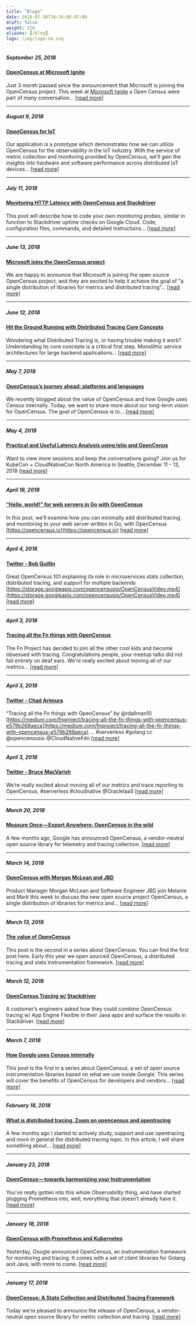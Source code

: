 ```yaml
---
title: "Blogs"
date: 2018-07-30T18:34:00-07:00
draft: false
weight: 120
aliases: [/blog]
logo: /img/logo-sm.svg
---
```


##### September 25, 2018

#### [OpenCensus at Microsoft Ignite](/articles/ms-ignite-2018)

Just 3 month passed since the announcement that Microsoft is joining the
OpenCensus project. This week at [Microsoft
Ignite](https://www.microsoft.com/ignite) a Open Census were part of
many conversation... [\[read more\]](/articles/ms-ignite-2018)

---

##### August 9, 2018

#### [OpenCensus for IoT](/articles/iot)

Our application is a prototype which demonstrates how we can utilize OpenCensus for the observability in the IoT industry. With the service of metric collection and monitoring provided by OpenCensus, we’ll gain the insights into hardware and software performance across distributed IoT devices... [\[read more\]](/blogs/iot)

---

##### July 11, 2018

#### [Monitoring HTTP Latency with OpenCensus and Stackdriver](https://medium.com/google-cloud/monitoring-http-latency-with-opencensus-and-stackdriver-bf561608e81a)

This post will describe how to code your own monitoring probes, similar in function to Stackdriver uptime checks on Google Cloud. Code, configuration files, commands, and detailed instructions… [\[read more\]](https://medium.com/google-cloud/monitoring-http-latency-with-opencensus-and-stackdriver-bf561608e81a)

---

##### June 13, 2018

#### [Microsoft joins the OpenCensus project](https://open.microsoft.com/2018/06/13/microsoft-joins-the-opencensus-project/)

We are happy to announce that Microsoft is joining the open source OpenCensus project, and they are excited to help it achieve the goal of “a single distribution of libraries for metrics and distributed tracing”… [\[read more\]](https://open.microsoft.com/2018/06/13/microsoft-joins-the-opencensus-project/)

---

##### June 12, 2018

#### [Hit the Ground Running with Distributed Tracing Core Concepts](https://medium.com/nikeengineering/hit-the-ground-running-with-distributed-tracing-core-concepts-ff5ad47c7058)

Wondering what Distributed Tracing is, or having trouble making it work? Understanding its core concepts is a critical first step. Monolithic service architectures for large backend applications… [\[read more\]](https://medium.com/nikeengineering/hit-the-ground-running-with-distributed-tracing-core-concepts-ff5ad47c7058)

---

##### May 7, 2018

#### [OpenCensus’s journey ahead: platforms and languages](https://opensource.googleblog.com/2018/05/opencensus-journey-ahead-part-1.html)

We recently blogged about the value of OpenCensus and how Google uses Census internally. Today, we want to share more about our long-term vision for OpenCensus. The goal of OpenCensus is to… [\[read more\]](https://opensource.googleblog.com/2018/05/opencensus-journey-ahead-part-1.html)

---

##### May 4, 2018

#### [Practical and Useful Latency Analysis using Istio and OpenCenus](https://www.youtube.com/watch?v=ME-EhOKqFOY)

Want to view more sessions and keep the conversations going? Join us for KubeCon + CloudNativeCon North America in Seattle, December 11 - 13, 2018 [\[read more\]](https://www.youtube.com/watch?v=ME-EhOKqFOY)

---

##### April 18, 2018

#### [“Hello, world!” for web servers in Go with OpenCensus](https://medium.com/@orijtech/hello-world-for-web-servers-in-go-with-opencensus-29955b3f02c6)

In this post, we’ll examine how you can minimally add distributed tracing and monitoring to your web server written in Go, with OpenCensus [https://opencensus.io](https://opencensus.io) [\[read more\]](https://medium.com/@orijtech/hello-world-for-web-servers-in-go-with-opencensus-29955b3f02c6)

---

##### April 4, 2018

#### [Twitter - Bob Quillin](https://twitter.com/bobquillin/status/981571739720167425)

Great OpenCensus 101 explaining its role in microservices stats collection, distributed tracing, and support for multiple backends [https://storage.googleapis.com/opencensusio/OpenCensusVideo.mp4](https://storage.googleapis.com/opencensusio/OpenCensusVideo.mp4) [\[read more\]](https://twitter.com/bobquillin/status/981571739720167425)

---


##### April 3, 2018

#### [Tracing all the Fn things with OpenCensus](https://medium.com/fnproject/tracing-all-the-fn-things-with-opencensus-e579b268aeca)

The Fn Project has decided to join all the other cool kids and become obsessed with tracing. Congratulations people, your meetup talks did not fall entirely on deaf ears. We’re really excited about moving all of our metrics… [\[read more\]](https://medium.com/fnproject/tracing-all-the-fn-things-with-opencensus-e579b268aeca)

---

##### April 3, 2018

#### [Twitter - Chad Arimura](https://twitter.com/chadarimura/status/981319453282467840)

“Tracing all the Fn things with OpenCensus” by @rdallman10 [https://medium.com/fnproject/tracing-all-the-fn-things-with-opencensus-e579b268aeca](https://medium.com/fnproject/tracing-all-the-fn-things-with-opencensus-e579b268aeca) … #serverless #golang cc @opencensusio @CloudNativeFdn [\[read more\]](https://medium.com/fnproject/tracing-all-the-fn-things-with-opencensus-e579b268aeca)

---

##### April 3, 2018

#### [Twitter - Bruce MacVarish](https://twitter.com/brucemacv/status/981324918330744833)

We’re really excited about moving all of our metrics and trace reporting to OpenCensus. #serverless #cloudnative @OracleIaaS [\[read more\]](https://twitter.com/brucemacv/status/981324918330744833)

---

##### March 20, 2018

#### [Measure Once — Export Anywhere: OpenCensus in the wild](https://blog.doit-intl.com/measure-once-export-anywhere-opencensus-in-the-wild-61724f44eb00)

A few months ago, Google has announced OpenCensus, a vendor-neutral open source library for telemetry and tracing collection. [\[read more\]](https://blog.doit-intl.com/measure-once-export-anywhere-opencensus-in-the-wild-61724f44eb00)

---

##### March 14, 2018

#### [OpenCensus with Morgan McLean and JBD](https://www.gcppodcast.com/post/episode-118-opencensus-with-morgan-mclean-and-jbd/)

Product Manager Morgan McLean and Software Engineer JBD join Melanie and Mark this week to discuss the new open source project OpenCensus, a single distribution of libraries for metrics and… [\[read more\]](https://www.gcppodcast.com/post/episode-118-opencensus-with-morgan-mclean-and-jbd/)

---

##### March 13, 2018

#### [The value of OpenCensus](https://opensource.googleblog.com/2018/03/the-value-of-opencensus.html)

This post is the second in a series about OpenCensus. You can find the first post here. Early this year we open sourced OpenCensus, a distributed tracing and stats instrumentation framework. [\[read more\]](https://opensource.googleblog.com/2018/03/the-value-of-opencensus.html)

---

##### March 12, 2018

#### [OpenCensus Tracing w/ Stackdriver](https://medium.com/google-cloud/opencensus-tracing-w-stackdriver-a079fae52499)

A customer’s engineers asked how they could combine OpenCensus tracing w/ App Engine Flexible in their Java apps and surface the results in Stackdriver. [\[read more\]](https://medium.com/google-cloud/opencensus-tracing-w-stackdriver-a079fae52499)

---

##### March 7, 2018

#### [How Google uses Census internally](https://opensource.googleblog.com/2018/03/how-google-uses-opencensus-internally.html)

This post is the first in a series about OpenCensus, a set of open source instrumentation libraries based on what we use inside Google. This series will cover the benefits of OpenCensus for developers and vendors… [\[read more\]](https://opensource.googleblog.com/2018/03/how-google-uses-opencensus-internally.html)

---

##### February 18, 2018

#### [What is distributed tracing. Zoom on opencensus and opentracing](https://gianarb.it/blog/what-is-distributed-tracing-opentracing-opencensus)

A few months ago I started to actively study, support and use opentracing and more in general the distributed tracing topic. In this article, I will share something about… [\[read more\]](https://gianarb.it/blog/what-is-distributed-tracing-opentracing-opencensus)

---

##### January 23, 2018

#### [OpenCensus — towards harmonizing your Instrumentation](http://dieswaytoofast.blogspot.com/2018/01/opencensustowards-harmonizing-your.html)

You’ve really gotten into this whole Observability thing, and have started plugging Prometheus into, well, everything that doesn’t already have it. [\[read more\]](http://dieswaytoofast.blogspot.com/2018/01/opencensustowards-harmonizing-your.html)

---

##### January 18, 2018

#### [OpenCensus with Prometheus and Kubernetes](https://kausal.co/blog/opencensus-prometheus-kausal/)

Yesterday, Google announced OpenCensus, an instrumentation framework for monitoring and tracing. It comes with a set of client libraries for Golang and Java, with more to come. [\[read more\]](https://kausal.co/blog/opencensus-prometheus-kausal/)

---

##### January 17, 2018

#### [OpenCensus: A Stats Collection and Distributed Tracing Framework](https://opensource.googleblog.com/2018/01/opencensus.html)

Today we’re pleased to announce the release of OpenCensus, a vendor-neutral open source library for metric collection and tracing. [\[read more\]](https://opensource.googleblog.com/2018/01/opencensus.html)

